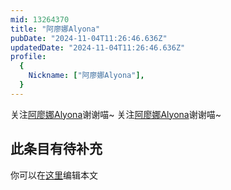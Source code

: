 ```yaml
---
mid: 13264370
title: "阿廖娜Alyona"
pubDate: "2024-11-04T11:26:46.636Z"
updatedDate: "2024-11-04T11:26:46.636Z"
profile:
  {
    Nickname: ["阿廖娜Alyona"],
  }
---
```


关注[阿廖娜Alyona](https://space.bilibili.com/13264370)谢谢喵~ 关注[阿廖娜Alyona](https://space.bilibili.com/13264370)谢谢喵~

## 此条目有待补充
你可以在[这里](https://github.com/Yuhanawa/VTuber.ICU/edit/master/src/content/v/阿廖娜Alyona/index.md)编辑本文
